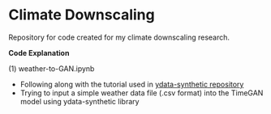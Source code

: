 # **Climate Downscaling**

Repository for code created for my climate downscaling research.

**Code Explanation**

(1) weather-to-GAN.ipynb
* Following along with the tutorial used in [ydata-synthetic repository](https://github.com/ydataai/ydata-synthetic/blob/dev/examples/timeseries/TimeGAN_Synthetic_stock_data.ipynb)
* Trying to input a simple weather data file (.csv format) into the TimeGAN model using ydata-synthetic library
